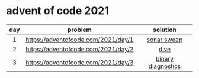 # advent of code 2021

| day | problem | solution |
|:---:|:-------:|:--------:|
| 1   | https://adventofcode.com/2021/day/1 | [sonar sweep](./01-sonar-sweep) |
| 2   | https://adventofcode.com/2021/day/2 | [dive](./02-dive) |
| 3   | https://adventofcode.com/2021/day/3 | [binary diagnostics](./03-binary-diagnostics) |
